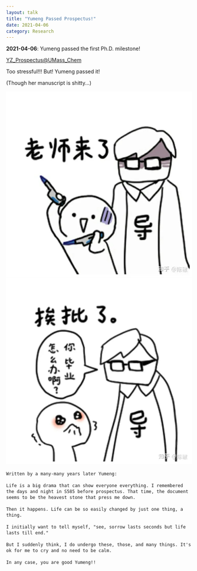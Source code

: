 ```yaml
---
layout: talk
title: "Yumeng Passed Prospectus!"
date: 2021-04-06
category: Research
---
```


**2021-04-06**: Yumeng passed the first Ph.D. milestone!

[YZ_Prospectus@UMass_Chem](/images/yz_prospectus.pdf)

Too stressful!!! But! Yumeng passed it!

(Though her manuscript is shitty...)

![lol1](/images/lol2.JPG)
![lol2](/images/lol1.JPG)

```
Written by a many-many years later Yumeng:

Life is a big drama that can show everyone everything. I remembered the days and night in S585 before prospectus. That time, the document seems to be the heavest stone that press me down. 

Then it happens. Life can be so easily changed by just one thing, a thing. 

I initially want to tell myself, "see, sorrow lasts seconds but life lasts till end."

But I suddenly think, I do undergo these, those, and many things. It's ok for me to cry and no need to be calm.

In any case, you are good Yumeng!!
```
